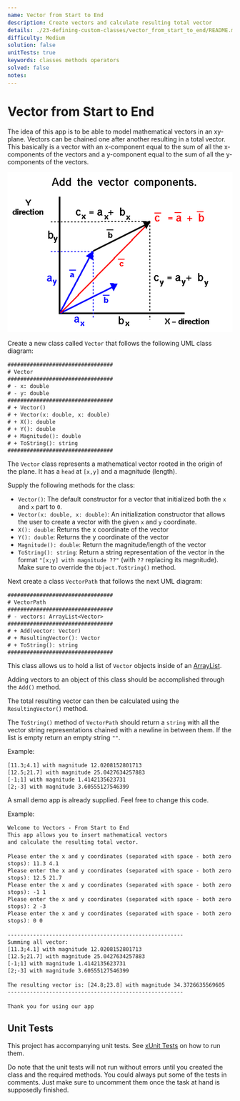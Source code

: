 ```yaml
---
name: Vector from Start to End
description: Create vectors and calculate resulting total vector
details: ./23-defining-custom-classes/vector_from_start_to_end/README.md
difficulty: Medium
solution: false
unitTests: true
keywords: classes methods operators
solved: false
notes:
---
```


# Vector from Start to End

The idea of this app is to be able to model mathematical vectors in an xy-plane. Vectors can be chained one after another resulting in a total vector. This basically is a vector with an x-component equal to the sum of all the x-components of the vectors and a y-component equal to the sum of all the y-components of the vectors.

![Adding Vectors](./img/add-vectors.gif)

Create a new class called `Vector` that follows the following UML class diagram:

```text
#################################
# Vector
#################################
# - x: double
# - y: double
#################################
# + Vector()
# + Vector(x: double, x: double)
# + X(): double
# + Y(): double
# + Magnitude(): double
# + ToString(): string
#################################
```

The `Vector` class represents a mathematical vector rooted in the origin of the plane. It has a `head` at `[x,y]` and a magnitude (length).

Supply the following methods for the class:

* `Vector()`: The default constructor for a vector that initialized both the `x` and `x` part to `0`.
* `Vector(x: double, x: double)`: An initialization constructor that allows the user to create a vector with the given `x` and `y` coordinate.
* `X(): double`: Returns the x coordinate of the vector
* `Y(): double`: Returns the y coordinate of the vector
* `Magnitude(): double`: Return the magnitude/length of the vector
* `ToString(): string`: Return a string representation of the vector in the format `"[x;y] with magnitude ??"` (with `??` replacing its magnitude). Make sure to override the `Object.ToString()` method.

Next create a class `VectorPath` that follows the next UML diagram:

```text
#################################
# VectorPath
#################################
# - vectors: ArrayList<Vector>
#################################
# + Add(vector: Vector)
# + ResultingVector(): Vector
# + ToString(): string
#################################
```

This class allows us to hold a list of `Vector` objects inside of an [ArrayList](https://docs.microsoft.com/en-us/dotnet/api/system.collections.arraylist?view=netframework-4.8).

Adding vectors to an object of this class should be accomplished through the `Add()` method.

The total resulting vector can then be calculated using the `ResultingVector()` method.

The `ToString()` method of `VectorPath` should return a `string` with all the vector string representations chained with a newline in between them. If the list is empty return an empty string `""`.

Example:

```text
[11.3;4.1] with magnitude 12.0208152801713
[12.5;21.7] with magnitude 25.0427634257883
[-1;1] with magnitude 1.4142135623731
[2;-3] with magnitude 3.60555127546399
```

A small demo app is already supplied. Feel free to change this code.

Example:

```text
Welcome to Vectors - From Start to End
This app allows you to insert mathematical vectors
and calculate the resulting total vector.

Please enter the x and y coordinates (separated with space - both zero stops): 11.3 4.1
Please enter the x and y coordinates (separated with space - both zero stops): 12.5 21.7
Please enter the x and y coordinates (separated with space - both zero stops): -1 1
Please enter the x and y coordinates (separated with space - both zero stops): 2 -3
Please enter the x and y coordinates (separated with space - both zero stops): 0 0

-------------------------------------------------------
Summing all vector:
[11.3;4.1] with magnitude 12.0208152801713
[12.5;21.7] with magnitude 25.0427634257883
[-1;1] with magnitude 1.4142135623731
[2;-3] with magnitude 3.60555127546399

The resulting vector is: [24.8;23.8] with magnitude 34.3726635569605
-------------------------------------------------------

Thank you for using our app
```

## Unit Tests

This project has accompanying unit tests. See [xUnit Tests](/README.md#xunit-tests) on how to run them.

Do note that the unit tests will not run without errors until you created the class and the required methods. You could always put some of the tests in comments. Just make sure to uncomment them once the task at hand is supposedly finished.
